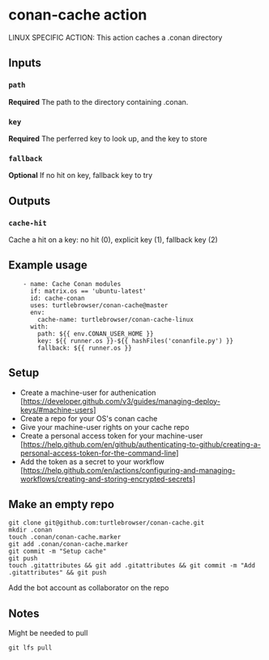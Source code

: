 # conan-cache action

LINUX SPECIFIC ACTION: This action caches a .conan directory

## Inputs

### `path`

**Required** The path to the directory containing .conan.

### `key`

**Required** The perferred key to look up, and the key to store

### `fallback`

**Optional** If no hit on key, fallback key to try

## Outputs

### `cache-hit`

Cache a hit on a key: no hit (0), explicit key (1), fallback key (2)

## Example usage
~~~~
    - name: Cache Conan modules
      if: matrix.os == 'ubuntu-latest'
      id: cache-conan
      uses: turtlebrowser/conan-cache@master
      env:
        cache-name: turtlebrowser/conan-cache-linux
      with:
        path: ${{ env.CONAN_USER_HOME }}
        key: ${{ runner.os }}-${{ hashFiles('conanfile.py') }}
        fallback: ${{ runner.os }}
~~~~

## Setup
* Create a machine-user for authenication [https://developer.github.com/v3/guides/managing-deploy-keys/#machine-users]
* Create a repo for your OS's conan cache
* Give your machine-user rights on your cache repo
* Create a personal access token for your machine-user [https://help.github.com/en/github/authenticating-to-github/creating-a-personal-access-token-for-the-command-line]
* Add the token as a secret to your workflow [https://help.github.com/en/actions/configuring-and-managing-workflows/creating-and-storing-encrypted-secrets]

## Make an empty repo
~~~
git clone git@github.com:turtlebrowser/conan-cache.git
mkdir .conan
touch .conan/conan-cache.marker
git add .conan/conan-cache.marker
git commit -m "Setup cache"
git push
touch .gitattributes && git add .gitattributes && git commit -m "Add .gitattributes" && git push
~~~

Add the bot account as collaborator on the repo

## Notes

Might be needed to pull
~~~
git lfs pull
~~~
